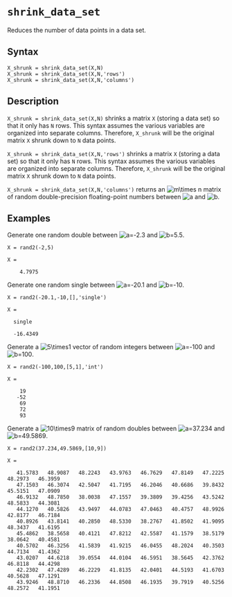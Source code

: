 # `shrink_data_set`

Reduces the number of data points in a data set.


## Syntax

`X_shrunk = shrink_data_set(X,N)`\
`X_shrunk = shrink_data_set(X,N,'rows')`\
`X_shrunk = shrink_data_set(X,N,'columns')`


## Description

`X_shrunk = shrink_data_set(X,N)` shrinks a matrix `X` (storing a data set) so that it only has `N` rows. This syntax assumes the various variables are organized into separate columns. Therefore, `X_shrunk` will be the original matrix `X` shrunk down to `N` data points.

`X_shrunk = shrink_data_set(X,N,'rows')` shrinks a matrix `X` (storing a data set) so that it only has `N` rows. This syntax assumes the various variables are organized into separate columns. Therefore, `X_shrunk` will be the original matrix `X` shrunk down to `N` data points.

`X_shrunk = shrink_data_set(X,N,'columns')` returns an <img src="https://latex.codecogs.com/svg.latex?m\times&space;n" title="m\times n" /> matrix of random double-precision floating-point numbers between <img src="https://latex.codecogs.com/svg.latex?a" title="a" /> and <img src="https://latex.codecogs.com/svg.latex?b" title="b" />.


## Examples

Generate one random double between <img src="https://latex.codecogs.com/svg.latex?a=-2.3" title="a=-2.3" /> and <img src="https://latex.codecogs.com/svg.latex?b=5.5" title="b=5.5" />.

    X = rand2(-2,5)

    X =

        4.7975
    
Generate one random single between <img src="https://latex.codecogs.com/svg.latex?a=-20.1" title="a=-20.1" /> and <img src="https://latex.codecogs.com/svg.latex?b=-10" title="b=-10" />.

    X = rand2(-20.1,-10,[],'single')

    X =

      single

      -16.4349

Generate a <img src="https://latex.codecogs.com/svg.latex?5\times1" title="5\times1" /> vector of random integers between <img src="https://latex.codecogs.com/svg.latex?a=-100" title="a=-100" /> and <img src="https://latex.codecogs.com/svg.latex?b=100" title="b=100" />.

    X = rand2(-100,100,[5,1],'int')
    
    X =

        19
       -52
        69
        72
        93
        
Generate a <img src="https://latex.codecogs.com/svg.latex?10\times9" title="10\times9" /> matrix of random doubles between <img src="https://latex.codecogs.com/svg.latex?a=37.234" title="a=37.234" /> and <img src="https://latex.codecogs.com/svg.latex?b=49.5869" title="b=49.5869" />.

    X = rand2(37.234,49.5869,[10,9])
    
    X =

       41.5783   48.9087   48.2243   43.9763   46.7629   47.8149   47.2225   48.2973   46.3959
       47.1503   46.3074   42.5047   41.7195   46.2046   40.6686   39.8432   45.5151   47.0909
       46.9132   48.7850   38.0038   47.1557   39.3809   39.4256   43.5242   48.5833   44.3081
       44.1270   40.5826   43.9497   44.0783   47.0463   40.4757   48.9926   42.8177   46.7184
       40.8926   43.8141   40.2850   48.5330   38.2767   41.8502   41.9095   48.3437   41.6195
       45.4862   38.5658   40.4121   47.8212   42.5587   41.1579   38.5179   38.0642   40.4581
       40.5702   46.3256   41.5839   41.9215   46.0455   48.2024   40.3503   44.7134   41.4362
       43.0207   44.6218   39.0554   44.0104   46.5951   38.5645   42.3762   46.8118   44.4298
       42.2302   47.4289   46.2229   41.8135   42.0401   44.5193   41.6703   40.5628   47.1291
       43.9246   48.8710   46.2336   44.8508   46.1935   39.7919   40.5256   48.2572   41.1951
